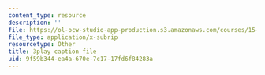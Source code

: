 ```yaml
---
content_type: resource
description: ''
file: https://ol-ocw-studio-app-production.s3.amazonaws.com/courses/15-s21-nuts-and-bolts-of-business-plans-january-iap-2014/9f59b344ea4a670e7c1717fd6f84283a_ZcPNcoTbkIU.srt
file_type: application/x-subrip
resourcetype: Other
title: 3play caption file
uid: 9f59b344-ea4a-670e-7c17-17fd6f84283a
---
```

